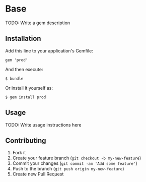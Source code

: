 # Base

TODO: Write a gem description

## Installation

Add this line to your application's Gemfile:

    gem 'prod'

And then execute:

    $ bundle

Or install it yourself as:

    $ gem install prod

## Usage

TODO: Write usage instructions here

## Contributing

1. Fork it
2. Create your feature branch (`git checkout -b my-new-feature`)
3. Commit your changes (`git commit -am 'Add some feature'`)
4. Push to the branch (`git push origin my-new-feature`)
5. Create new Pull Request
